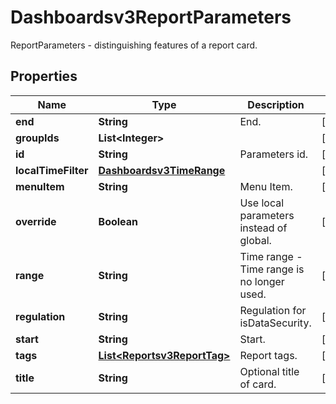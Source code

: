 

# Dashboardsv3ReportParameters

ReportParameters - distinguishing features of a report card.

## Properties

| Name | Type | Description | Notes |
|------------ | ------------- | ------------- | -------------|
|**end** | **String** | End. |  [optional] |
|**groupIds** | **List&lt;Integer&gt;** |  |  [optional] |
|**id** | **String** | Parameters id. |  [optional] |
|**localTimeFilter** | [**Dashboardsv3TimeRange**](Dashboardsv3TimeRange.md) |  |  [optional] |
|**menuItem** | **String** | Menu Item. |  [optional] |
|**override** | **Boolean** | Use local parameters instead of global. |  [optional] |
|**range** | **String** | Time range - Time range is no longer used. |  [optional] |
|**regulation** | **String** | Regulation for isDataSecurity. |  [optional] |
|**start** | **String** | Start. |  [optional] |
|**tags** | [**List&lt;Reportsv3ReportTag&gt;**](Reportsv3ReportTag.md) | Report tags. |  [optional] |
|**title** | **String** | Optional title of card. |  [optional] |




